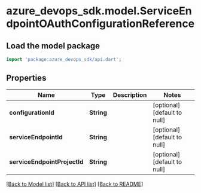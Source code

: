 # azure_devops_sdk.model.ServiceEndpointOAuthConfigurationReference

## Load the model package
```dart
import 'package:azure_devops_sdk/api.dart';
```

## Properties
Name | Type | Description | Notes
------------ | ------------- | ------------- | -------------
**configurationId** | **String** |  | [optional] [default to null]
**serviceEndpointId** | **String** |  | [optional] [default to null]
**serviceEndpointProjectId** | **String** |  | [optional] [default to null]

[[Back to Model list]](../README.md#documentation-for-models) [[Back to API list]](../README.md#documentation-for-api-endpoints) [[Back to README]](../README.md)


